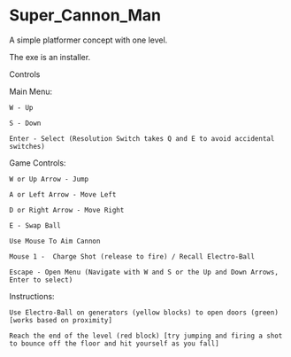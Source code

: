 # Super_Cannon_Man

A simple platformer concept with one level.

The exe is an installer.

Controls

Main Menu:

    W - Up

    S - Down

    Enter - Select (Resolution Switch takes Q and E to avoid accidental switches)

Game Controls:

    W or Up Arrow - Jump

    A or Left Arrow - Move Left

    D or Right Arrow - Move Right

    E - Swap Ball

    Use Mouse To Aim Cannon

    Mouse 1 -  Charge Shot (release to fire) / Recall Electro-Ball

    Escape - Open Menu (Navigate with W and S or the Up and Down Arrows, Enter to select)

Instructions:

    Use Electro-Ball on generators (yellow blocks) to open doors (green) [works based on proximity]

    Reach the end of the level (red block) [try jumping and firing a shot to bounce off the floor and hit yourself as you fall]
